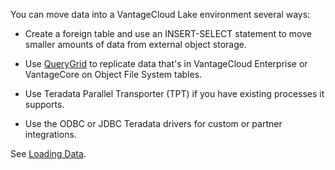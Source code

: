 You can move data into a VantageCloud Lake environment several ways:

-   Create a foreign table and use an INSERT-SELECT statement to move smaller amounts of data from external object storage.


-   Use [QueryGrid](vyx1659391025497.md) to replicate data that's in VantageCloud Enterprise or VantageCore on Object File System tables.


-   Use Teradata Parallel Transporter (TPT) if you have existing processes it supports.


-   Use the ODBC or JDBC Teradata drivers for custom or partner integrations.


See [Loading Data](https://docs.teradata.com/access/sources/dita/topic?dita:topicPath=zye1681862891537.dita&utm_source=console&utm_medium=iph).

